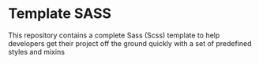 # Template SASS

This repository contains a complete Sass (Scss) template to help developers get their project off the ground quickly with a set of predefined styles and mixins
